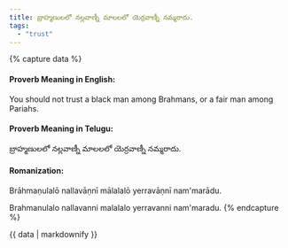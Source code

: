 ```yaml
---
title: బ్రాహ్మణులలో నల్లవాణ్నీ మాలలలో యెర్రవాణ్నీ నమ్మరాదు.
tags:
  - "trust"
---
```


{% capture data %}
#### Proverb Meaning in English:
You should not trust a black man among Brahmans, or a fair man among Pariahs.

#### Proverb Meaning in Telugu:
బ్రాహ్మణులలో నల్లవాణ్నీ మాలలలో యెర్రవాణ్నీ నమ్మరాదు.

#### Romanization:
Brāhmaṇulalō nallavāṇnī mālalalō yerravāṇnī nam'marādu.

Brahmanulalo nallavanni malalalo yerravanni nam'maradu.
{% endcapture %}

{{ data | markdownify }}

